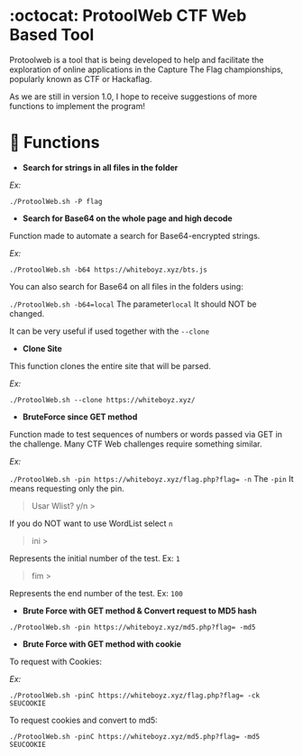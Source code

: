 #  :octocat: ProtoolWeb CTF Web Based Tool
Protoolweb is a tool that is being developed to help and facilitate the exploration of online applications in the Capture The Flag championships, popularly known as CTF or Hackaflag.

As we are still in version 1.0, I hope to receive suggestions of more functions to implement the program!

#  :wrench: Functions

- **Search for strings in all files in the folder**

*Ex:*

`./ProtoolWeb.sh -P flag`


- **Search for Base64 on the whole page and high decode**

Function made to automate a search for Base64-encrypted strings.

*Ex:*

`./ProtoolWeb.sh -b64 https://whiteboyz.xyz/bts.js`

You can also search for Base64 on all files in the folders using:

`./ProtoolWeb.sh -b64=local` The parameter`local` It should NOT be changed.

It can be very useful if used together with the `--clone`

- **Clone Site**

This function clones the entire site that will be parsed.

*Ex:*

`./ProtoolWeb.sh --clone https://whiteboyz.xyz/`


- **BruteForce since GET method**

Function made to test sequences of numbers or words passed via GET in the challenge. Many CTF Web challenges require something similar.

*Ex:*

`./ProtoolWeb.sh -pin https://whiteboyz.xyz/flag.php?flag= -n` The `-pin` It means requesting only the pin.

> Usar Wlist? y/n > 

If you do NOT want to use WordList select `n`

> ini >

Represents the initial number of the test. Ex: `1`

> fim >

Represents the end number of the test. Ex: `100`

- **Brute Force with GET method & Convert request to MD5 hash**

`./ProtoolWeb.sh -pin https://whiteboyz.xyz/md5.php?flag= -md5`

- **Brute Force with GET method with cookie**

To request with Cookies:

*Ex:*

`./ProtoolWeb.sh -pinC https://whiteboyz.xyz/flag.php?flag= -ck SEUCOOKIE`

To request cookies and convert to md5:

`./ProtoolWeb.sh -pinC https://whiteboyz.xyz/md5.php?flag= -md5 SEUCOOKIE`
